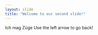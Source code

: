 ```yaml
---
layout: slide
title: "Welcome to our second slide!"
---
```

Ich mag Züge
Use the left arrow to go back!
